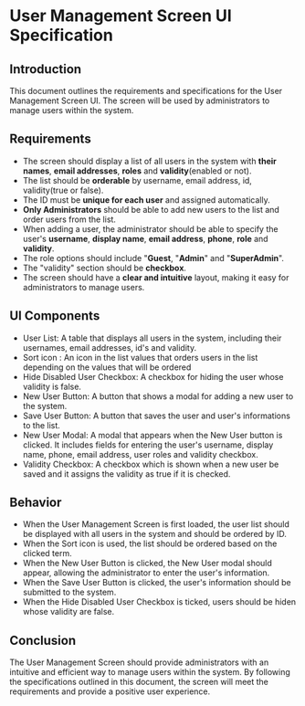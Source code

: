 #  User Management Screen UI Specification

## Introduction
This document outlines the requirements and specifications for the User Management Screen UI. The screen will be used by administrators to manage users within the system.

## Requirements
- The screen should display a list of all users in the system with **their names**, **email addresses**, **roles** and **validity**(enabled or not).
- The list should be **orderable** by username, email address, id, validity(true or false).
- The ID must be **unique for each user** and assigned automatically.
- **Only Administrators** should be able to add new users to the list and order users from the list.
- When adding a user, the administrator should be able to specify the user's **username**, **display name**, **email address**, **phone**, **role** and **validity**.
- The role options should include "**Guest**, "**Admin**" and "**SuperAdmin**".
- The "validity" section should be **checkbox**.
- The screen should have a **clear and intuitive** layout, making it easy for administrators to manage users.


## UI Components
- User List: A table that displays all users in the system, including their usernames, email addresses, id's and validity.
- Sort icon : An icon in the list values that orders users in the list depending on the values that will be ordered
- Hide Disabled User Checkbox: A checkbox for hiding the user whose validity is false.
- New User Button: A button that shows a modal for adding a new user to the system.
- Save User Button: A button that saves the user and user's informations to the list.
- New User Modal: A modal that appears when the New User button is clicked. It includes fields for entering the user's username, display name, phone, email address, user roles and validity checkbox.
- Validity Checkbox: A checkbox which is shown when a new user be saved and it assigns the validity as true if it is checked.
 
## Behavior
- When the User Management Screen is first loaded, the user list should be displayed with all users in the system and should be ordered by ID.
- When the Sort icon is used, the list should be ordered based on the clicked term.
- When the New User Button is clicked, the New User modal should appear, allowing the administrator to enter the user's information.
- When the Save User Button is clicked, the user's information should be submitted to the system.
- When the Hide Disabled User Checkbox is ticked, users should be hiden whose validity are false.

## Conclusion
The User Management Screen should provide administrators with an intuitive and efficient way to manage users within the system. By following the specifications outlined in this document, the screen will meet the requirements and provide a positive user experience.
